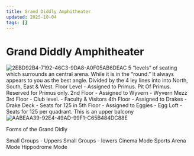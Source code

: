 ```yaml
---
title: Grand Diddly Amphitheater
updated: 2025-10-04
tags: []
---
```


# Grand Diddly Amphitheater



![2EBD92B4-7192-46C3-9DA8-A0F05AB6DEAC](images/2EBD92B4-7192-46C3-9DA8-A0F05AB6DEAC.png)
	5 “levels” of seating which surrounds an central arena. While it is in the “round.” It always appears to you as the best angle. Divided by the 4 ley lines into into North, South, East & West.
	Floor Level - Assigned to Primus. Pit Of Primus. Reserved for Primus only.
	2nd Floor  - Assigned to Wyvern - Wyvern Mezz
	3rd Floor - Club level. - Faculty & Visitors
	4th Floor - Assigned to Drakes - Drake Deck - Seats for 125 in
	5th Floor - Assigned to Eggies - Egg Loft - Seats for 125 per quadrant. This is an upper balcony
![AABEAA39-92E4-49AD-99F1-C65B484DC88E](images/AABEAA39-92E4-49AD-99F1-C65B484DC88E.png)


Forms of the Grand Didly

Small Groups - Uppers
Small Groups - lowers
Cinema Mode
Sports Arena Mode
Hippodrome Mode

